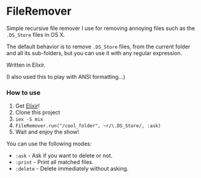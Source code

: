 FileRemover
===========

Simple recursive file remover I use for removing annoying files such as the `.DS_Store` files in OS X.

The default behavior is to remove `.DS_Store` files, from the current folder and all its sub-folders, but you can use it with any regular expression.

Written in Elixir.

(I also used this to play with ANSI formatting...)


### How to use

1. Get [Elixir](http://elixir-lang.org/)!
2. Clone this project
3. `iex -S mix`
4. `FileRemover.run("/cool_folder", ~r/\.DS_Store/, :ask)`
5. Wait and enjoy the show!

You can use the following modes:
 * `:ask` - Ask if you want to delete or not.
 * `:print` - Print all matched files.
 * `:delete` - Delete immediately without asking.
